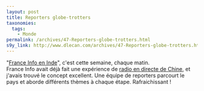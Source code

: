```yaml
---
layout: post
title: Reporters globe-trotters
taxonomies: 
  tags: 
    - Monde
permalink: /archives/47-Reporters-globe-trotters.html
s9y_link: http://www.dlecan.com/archives/47-Reporters-globe-trotters.html
---
```

"<a href="http://www.radiofrance.fr/chaines/france-info/dossiers/info/index.php?rid=235000233">France Info en Inde</a>", c'est cette semaine, chaque matin.<br />
France Info avait déjà fait une expérience de <a href="http://www.radiofrance.fr/chaines/france-info/dossiers/info/index.php?rid=235000116">radio en directe de Chine</a>, et j'avais trouvé le concept excellent. Une équipe de reporters parcourt le pays et aborde différents thèmes à chaque étape. Rafraichissant !
